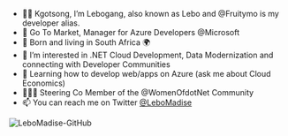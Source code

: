 - 👋🏽 Kgotsong, I’m Lebogang, also known as Lebo and @Fruitymo is my developer alias.
- 🏢 Go To Market, Manager for Azure Developers @Microsoft
- 🏡 Born and living in South Africa 🌍
- 👀 I’m interested in .NET Cloud Development, Data Modernization and connecting with Developer Communities 
- 🌱 Learning how to develop web/apps on Azure (ask me about Cloud Economics)
- 👩🏽‍💻 Steering Co Member of the @WomenOfdotNet Community
- 📫 You can reach me on Twitter [@LeboMadise](https://twitter.com/LeboMadise)

![LeboMadise-GitHub](https://user-images.githubusercontent.com/6312647/170751908-0f70103b-9e11-411b-8b4b-4e7c45ed9998.png)

<!---
Fruitymo/Fruitymo is a ✨ special ✨ repository because its `README.md` (this file) appears on your GitHub profile.
--->
